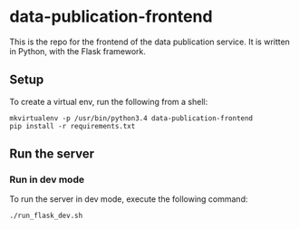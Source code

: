 # data-publication-frontend

This is the repo for the frontend of the data publication service. It is written in Python, with the Flask framework.

## Setup

To create a virtual env, run the following from a shell:

```
mkvirtualenv -p /usr/bin/python3.4 data-publication-frontend
pip install -r requirements.txt
```

## Run the server

### Run in dev mode

To run the server in dev mode, execute the following command:

    ./run_flask_dev.sh
